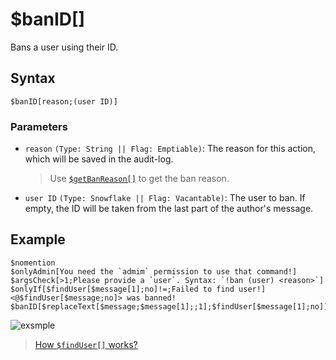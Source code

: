 # $banID[]
Bans a user using their ID.

## Syntax
```
$banID[reason;(user ID)]
```

### Parameters
- `reason` `(Type: String || Flag: Emptiable)`: The reason for this action, which will be saved in the audit-log.
   > Use [`$getBanReason[]`](./getBanReason.md) to get the ban reason.
- `user ID` `(Type: Snowflake || Flag: Vacantable)`: The user to ban. If empty, the ID will be taken from the last part of the author's message.

## Example
```
$nomention
$onlyAdmin[You need the `admim` permission to use that command!]
$argsCheck[>1;Please provide a `user`. Syntax: `!ban (user) <reason>`]
$onlyIf[$findUser[$message[1];no]!=;Failed to find user!]
<@$findUser[$message;no]> was banned!
$banID[$replaceText[$message;$message[1];;1];$findUser[$message[1];no]]
```
![exsmple](https://user-images.githubusercontent.com/113303649/212003254-1573bdd3-6417-4dd1-afd0-23f5ed1fa297.png)

> [How `$findUser[]` works?](./findUser.md)
